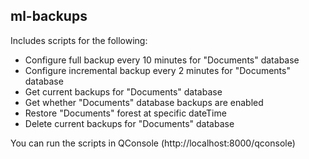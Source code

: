 ## ml-backups

Includes scripts for the following:

- Configure full backup every 10 minutes for "Documents" database
- Configure incremental backup every 2 minutes for "Documents" database
- Get current backups for "Documents" database
- Get whether "Documents" database backups are enabled
- Restore "Documents" forest at specific dateTime
- Delete current backups for "Documents" database

You can run the scripts in QConsole (http://localhost:8000/qconsole)
